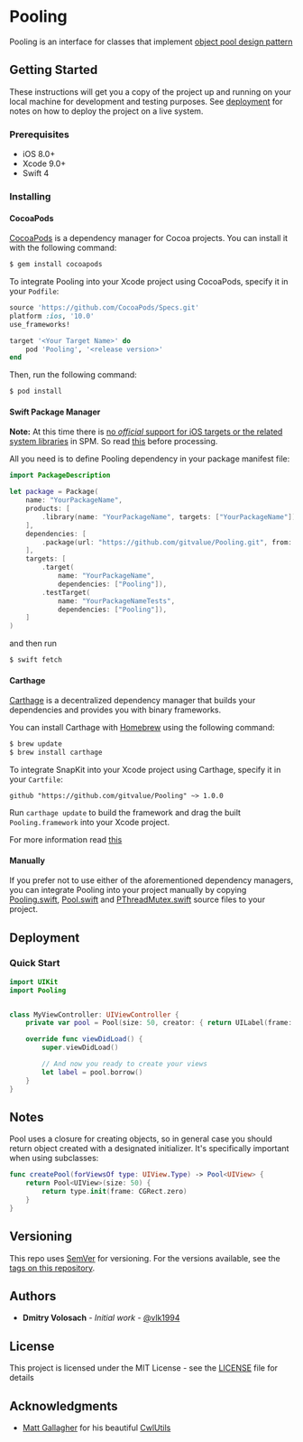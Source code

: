 # Pooling
Pooling is an interface for classes that implement [object pool design pattern](https://en.wikipedia.org/wiki/Object_pool_pattern)

## Getting Started

These instructions will get you a copy of the project up and running on your local machine for development and testing purposes. See [deployment](#deployment) for notes on how to deploy the project on a live system.

### Prerequisites

- iOS 8.0+
- Xcode 9.0+
- Swift 4

### Installing

#### CocoaPods

[CocoaPods](http://cocoapods.org) is a dependency manager for Cocoa projects. You can install it with the following command:

```bash
$ gem install cocoapods
```

To integrate Pooling into your Xcode project using CocoaPods, specify it in your `Podfile`:

```ruby
source 'https://github.com/CocoaPods/Specs.git'
platform :ios, '10.0'
use_frameworks!

target '<Your Target Name>' do
    pod 'Pooling', '<release version>'
end
```

Then, run the following command:

```bash
$ pod install
```

#### Swift Package Manager

**Note:** At this time there is [no _official_ support for iOS targets or the related system libraries](https://github.com/apple/swift-package-manager/blob/master/Documentation/Usage.md#depending-on-apple-modules) in SPM. So read [this](https://github.com/j-channings/swift-package-manager-ios) before processing.

All you need is to define Pooling dependency in your package manifest file:

```Swift
import PackageDescription

let package = Package(
    name: "YourPackageName",
    products: [
        .library(name: "YourPackageName", targets: ["YourPackageName"]),
    ],
    dependencies: [
        .package(url: "https://github.com/gitvalue/Pooling.git", from: "1.0.0"),
    ],
    targets: [
        .target(
            name: "YourPackageName",
            dependencies: ["Pooling"]),
        .testTarget(
            name: "YourPackageNameTests",
            dependencies: ["Pooling"]),
    ]
)
```

and then run

```bash
$ swift fetch
```

#### Carthage

[Carthage](https://github.com/Carthage/Carthage) is a decentralized dependency manager that builds your dependencies and provides you with binary frameworks.

You can install Carthage with [Homebrew](http://brew.sh/) using the following command:

```bash
$ brew update
$ brew install carthage
```

To integrate SnapKit into your Xcode project using Carthage, specify it in your `Cartfile`:

```ogdl
github "https://github.com/gitvalue/Pooling" ~> 1.0.0
```

Run `carthage update` to build the framework and drag the built `Pooling.framework` into your Xcode project.

For more information read [this](https://github.com/Carthage/Carthage#adding-frameworks-to-an-application)

#### Manually

If you prefer not to use either of the aforementioned dependency managers, you can integrate Pooling into your project manually by copying [Pooling.swift](/src/Pooling.swift), [Pool.swift](/src/Pool.swift) and [PThreadMutex.swift](/src/PThreadMutex.swift) source files to your project.

## Deployment

### Quick Start

```swift
import UIKit
import Pooling


class MyViewController: UIViewController {
    private var pool = Pool(size: 50, creator: { return UILabel(frame: CGRect.zero) })

    override func viewDidLoad() {
        super.viewDidLoad()

        // And now you ready to create your views
        let label = pool.borrow()
    }
}

```

## Notes

Pool uses a closure for creating objects, so in general case you should return object created with a designated initializer. It's specifically important when using subclasses:

```Swift
func createPool(forViewsOf type: UIView.Type) -> Pool<UIView> {
    return Pool<UIView>(size: 50) {
        return type.init(frame: CGRect.zero)
    }
}
``` 

## Versioning

This repo uses [SemVer](http://semver.org/) for versioning. For the versions available, see the [tags on this repository](https://github.com/gitvalue/Pooling/tags). 

## Authors

* **Dmitry Volosach** - *Initial work* - [@vlk1994](https://twitter.com/vlk1994)

## License

This project is licensed under the MIT License - see the [LICENSE](LICENSE) file for details

## Acknowledgments

* [Matt Gallagher](https://github.com/mattgallagher) for his beautiful [CwlUtils](https://github.com/mattgallagher/CwlUtils)